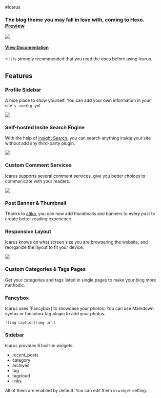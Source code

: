 #Icarus

### The blog theme you may fall in love with, coming to Hexo. [Preview](http://ppoffice.github.io/hexo-theme-icarus/)
![](http://ppoffice.github.io/hexo-theme-icarus/gallery/preview.png "")

#### [View Documentation](https://github.com/ppoffice/hexo-theme-icarus/wiki)
:star: It is strongly recommended that you read the docs before using Icarus.

## Features

### Profile Sidebar

A nice place to show yourself. You can add your own information in your site's `_config.yml`

![](http://ppoffice.github.io/hexo-theme-icarus/gallery/profile.png "")

### Self-hosted Insite Search Engine
With the help of [Insight Search](https://github.com/ppoffice/hexo-theme-icarus/wiki/Search#insight-search), you can search anything inside your site without add any third-party plugin.

![](https://ooo.0o0.ooo/2016/04/07/57068467ad5ea.png)

### Custom Comment Services
Icarus supports several comment services, give you better choices to communicate with your readers.

![](https://ooo.0o0.ooo/2016/02/08/56b884a1e2bc6.png)

### Post Banner & Thumbnail

Thanks to [atika](https://github.com/atika), you can now add thumbnails and banners to every post to create better reading experience.

### Responsive Layout

Icarus knows on what screen size you are browsering the website, and reorganize the layout to fit your device.

![](http://ppoffice.github.io/hexo-theme-icarus/gallery/responsive.jpg "")

### Custom Categories & Tags Pages

Get your categories and tags listed in single pages to make your blog more methodic.

### Fancybox

Icarus uses [Fancybox] to showcase your photos. You can use Markdown syntax or fancybox tag plugin to add your photos.

```
![img caption](img url)
```

### Sidebar

Icarus provides 6 built-in widgets:

- recent_posts
- category
- archives
- tag
- tagcloud
- links

All of them are enabled by default. You can edit them in `widget` setting.
